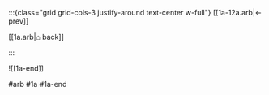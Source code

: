 :::{class="grid grid-cols-3 justify-around text-center w-full"}
[[1a-12a.arb|← prev]]

[[1a.arb|⌂ back]]

<span/>

:::

![[1a-end]]

#arb #1a #1a-end

